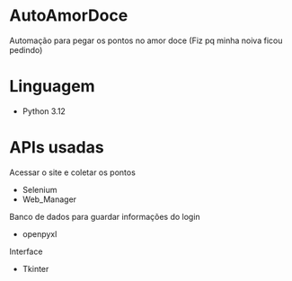 # AutoAmorDoce
Automação para pegar os pontos no amor doce (Fiz pq minha noiva ficou pedindo)

# Linguagem
  - Python 3.12

# APIs usadas

Acessar o site e coletar os pontos
  - Selenium
  - Web_Manager

Banco de dados para guardar informações do login
  - openpyxl

Interface
  - Tkinter
